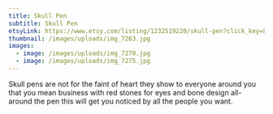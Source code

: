 ```yaml
---
title: Skull Pen
subtitle: Skull Pen
etsyLink: https://www.etsy.com/listing/1232519220/skull-pen?click_key=875476afe09aed1131280a78c41bc1aae81cafa6%3A1232519220&click_sum=d6fda580&ref=shop_home_active_2&frs=1
thumbnail: /images/uploads/img_7263.jpg
images:
  - image: /images/uploads/img_7270.jpg
  - image: /images/uploads/img_7275.jpg
---
```

<!--StartFragment-->

Skull pens are not for the faint of heart they show to everyone around you that you mean business with red stones for eyes and bone design all-around the pen this will get you noticed by all the people you want.

<!--EndFragment-->